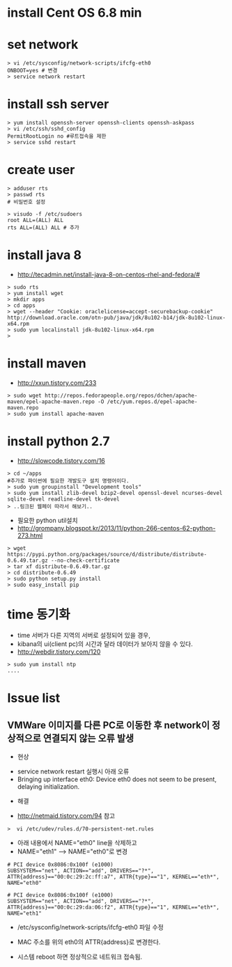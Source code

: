 # install Cent OS 6.8 min

# set network
```
> vi /etc/sysconfig/network-scripts/ifcfg-eth0
ONBOOT=yes # 변경
> service network restart
```

# install ssh server
```
> yum install openssh-server openssh-clients openssh-askpass
> vi /etc/ssh/sshd_config
PermitRootLogin no #루트접속을 제한
> service sshd restart
```

# create user
```
> adduser rts
> passwd rts
# 비밀번호 설정

> visudo -f /etc/sudoers
root ALL=(ALL) ALL
rts ALL=(ALL) ALL # 추가
```

# install java 8
- http://tecadmin.net/install-java-8-on-centos-rhel-and-fedora/#
```
> sudo rts
> yum install wget
> mkdir apps
> cd apps
> wget --header "Cookie: oraclelicense=accept-securebackup-cookie" http://download.oracle.com/otn-pub/java/jdk/8u102-b14/jdk-8u102-linux-x64.rpm
> sudo yum localinstall jdk-8u102-linux-x64.rpm
> 
```

# install maven 
- http://xxun.tistory.com/233
```
> sudo wget http://repos.fedorapeople.org/repos/dchen/apache-maven/epel-apache-maven.repo -O /etc/yum.repos.d/epel-apache-maven.repo
> sudo yum install apache-maven
```

# install python 2.7
- http://slowcode.tistory.com/16
```
> cd ~/apps
#추가로 파이썬에 필요한 개발도구 설치 명령어이다.
> sudo yum groupinstall "Development tools"
> sudo yum install zlib-devel bzip2-devel openssl-devel ncurses-devel sqlite-devel readline-devel tk-devel
> ..링크된 웹페이 따라서 해보기..
```

- 필요한 python util설치
- http://grompany.blogspot.kr/2013/11/python-266-centos-62-python-273.html
```
> wget https://pypi.python.org/packages/source/d/distribute/distribute-0.6.49.tar.gz --no-check-certificate
> tar xf distribute-0.6.49.tar.gz
> cd distribute-0.6.49
> sudo python setup.py install
> sudo easy_install pip
```

# time 동기화
- time 서버가 다른 지역의 서버로 설정되어 있을 경우,
- kibana의 ui(client pc)의 시간과 달라 데이터가 보아지 않을 수 있다.
- http://webdir.tistory.com/120
```
> sudo yum install ntp
....
```


# Issue list
## VMWare 이미지를 다른 PC로 이동한 후 network이 정상적으로 연결되지 않는 오류 발생
- 현상
 * service network restart 실행시 아래 오류
 * Bringing up interface eth0:  Device eth0 does not seem to be present, delaying initialization.

- 해결
 * http://netmaid.tistory.com/94 참고

```
>  vi /etc/udev/rules.d/70-persistent-net.rules
```
 * 아래 내용에서 NAME="eth0" line을 삭제하고
 * NAME="eth1"  --> NAME="eth0"로 변경
```
# PCI device 0x8086:0x100f (e1000)
SUBSYSTEM=="net", ACTION=="add", DRIVERS=="?*", ATTR{address}=="00:0c:29:2c:ff:a7", ATTR{type}=="1", KERNEL=="eth*", NAME="eth0"

# PCI device 0x8086:0x100f (e1000)
SUBSYSTEM=="net", ACTION=="add", DRIVERS=="?*", ATTR{address}=="00:0c:29:da:06:f2", ATTR{type}=="1", KERNEL=="eth*", NAME="eth1"
```

 * /etc/sysconfig/network-scripts/ifcfg-eth0 파일 수정
  - MAC 주소를 위의 eth0의 ATTR{address}로 변경한다.
 * 시스템 reboot 하면 정상적으로 네트워크 접속됨.
